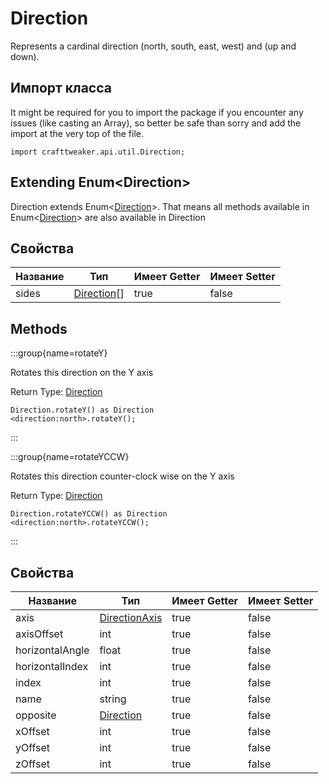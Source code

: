 # Direction

Represents a cardinal direction (north, south, east, west) and (up and down).

## Импорт класса

It might be required for you to import the package if you encounter any issues (like casting an Array), so better be safe than sorry and add the import at the very top of the file.
```zenscript
import crafttweaker.api.util.Direction;
```


## Extending Enum&lt;Direction&gt;

Direction extends Enum&lt;[Direction](/vanilla/api/util/Direction)&gt;. That means all methods available in Enum&lt;[Direction](/vanilla/api/util/Direction)&gt; are also available in Direction

## Свойства

| Название | Тип                                        | Имеет Getter | Имеет Setter |
| -------- | ------------------------------------------ | ------------ | ------------ |
| sides    | [Direction](/vanilla/api/util/Direction)[] | true         | false        |
## Methods

:::group{name=rotateY}

Rotates this direction on the Y axis

Return Type: [Direction](/vanilla/api/util/Direction)

```zenscript
Direction.rotateY() as Direction
<direction:north>.rotateY();
```

:::

:::group{name=rotateYCCW}

Rotates this direction counter-clock wise on the Y axis

Return Type: [Direction](/vanilla/api/util/Direction)

```zenscript
Direction.rotateYCCW() as Direction
<direction:north>.rotateYCCW();
```

:::


## Свойства

| Название        | Тип                                              | Имеет Getter | Имеет Setter |
| --------------- | ------------------------------------------------ | ------------ | ------------ |
| axis            | [DirectionAxis](/vanilla/api/util/DirectionAxis) | true         | false        |
| axisOffset      | int                                              | true         | false        |
| horizontalAngle | float                                            | true         | false        |
| horizontalIndex | int                                              | true         | false        |
| index           | int                                              | true         | false        |
| name            | string                                           | true         | false        |
| opposite        | [Direction](/vanilla/api/util/Direction)         | true         | false        |
| xOffset         | int                                              | true         | false        |
| yOffset         | int                                              | true         | false        |
| zOffset         | int                                              | true         | false        |

